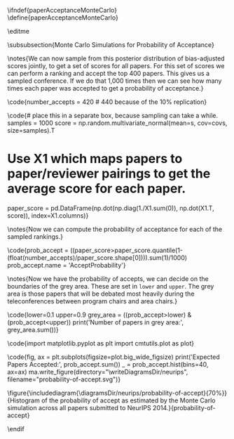 \ifndef{paperAcceptanceMonteCarlo}
\define{paperAcceptanceMonteCarlo}

\editme

\subsubsection{Monte Carlo Simulations for Probability of Acceptance}

\notes{We can now sample from this posterior distribution of bias-adjusted
scores jointly, to get a set of scores for all papers. For this set of
scores we can perform a ranking and accept the top 400 papers. This
gives us a sampled conference. If we do that 1,000 times then we can see
how many times each paper was accepted to get a probability of
acceptance.}

\code{number_accepts = 420 # 440 because of the 10% replication}

\code{# place this in a separate box, because sampling can take a while.
samples = 1000
score = np.random.multivariate_normal(mean=s, cov=covs, size=samples).T
# Use X1 which maps papers to paper/reviewer pairings to get the average score for each paper.
paper_score = pd.DataFrame(np.dot(np.diag(1./X1.sum(0)), np.dot(X1.T, score)), index=X1.columns)}

\notes{Now we can compute the probability of acceptance for each of the sampled
rankings.}

\code{prob_accept = ((paper_score>paper_score.quantile(1-(float(number_accepts)/paper_score.shape[0]))).sum(1)/1000)
prob_accept.name = 'AcceptProbability'}

\notes{Now we have the probability of accepts, we can decide on the boundaries
of the grey area. These are set in `lower` and `upper`. The grey area is
those papers that will be debated most heavily during the
teleconferences between program chairs and area chairs.}

\code{lower=0.1
upper=0.9
grey_area = ((prob_accept>lower) & (prob_accept<upper))
print('Number of papers in grey area:', grey_area.sum())}


\code{import matplotlib.pyplot as plt
import cmtutils.plot as plot}

\code{fig, ax = plt.subplots(figsize=plot.big_wide_figsize)
print('Expected Papers Accepted:', prob_accept.sum())
_ = prob_accept.hist(bins=40, ax=ax)
ma.write_figure(directory="\writeDiagramsDir/neurips", filename="probability-of-accept.svg")}


\figure{\includediagram{\diagramsDir/neurips/probability-of-accept}{70%}}{Histogram of the probability of accept as estimated by the Monte Carlo simulation across all papers submitted to NeurIPS 2014.}{probability-of-accept}


\endif
